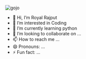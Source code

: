 



![gojo](https://github.com/user-attachments/assets/01a3b5d5-0736-4ccf-b962-ba9bb72b992d)


- 👋 Hi, I’m Royal Rajput
- 👀 I’m interested in Coding
- 🌱 I’m currently learning python
- 💞️ I’m looking to collaborate on ...
- 📫 How to reach me ...
- 😄 Pronouns: ...
- ⚡ Fun fact: ...

<!---
royalrajput2802/royalrajput2802 is a ✨ special ✨ repository because its `README.md` (this file) appears on your GitHub profile.
You can click the Preview link to take a look at your changes.
--->
